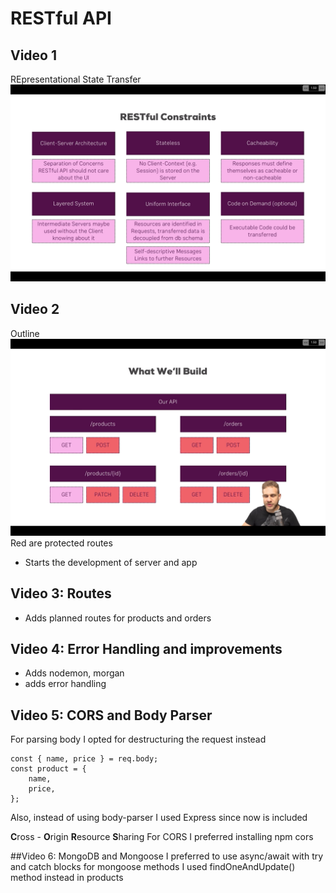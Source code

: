# RESTful API

## Video 1

REpresentational State Transfer
![](img/restful-constrains.png)

## Video 2

Outline
![](img/plan-outline.png)
Red are protected routes

- Starts the development of server and app

## Video 3: Routes

- Adds planned routes for products and orders

## Video 4: Error Handling and improvements

- Adds nodemon, morgan
- adds error handling

## Video 5: CORS and Body Parser

For parsing body I opted for destructuring the request instead

```
const { name, price } = req.body;
const product = {
    name,
    price,
};
```

Also, instead of using body-parser I used Express since now is included

**C**ross - **O**rigin **R**esource **S**haring
For CORS I preferred installing npm cors

##Video 6: MongoDB and Mongoose
I preferred to use async/await with try and catch blocks for mongoose methods
I used findOneAndUpdate() method instead in products
